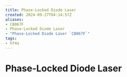 ```yaml
---
title: Phase-Locked Diode Laser
created: 2024-09-27T04:14:57Z
aliases:
- CB067F
- Phase-Locked Diode Laser
- "Phase-Locked Diode Laser `CB067F`"
tags:
- hf4a
---
```


# Phase-Locked Diode Laser